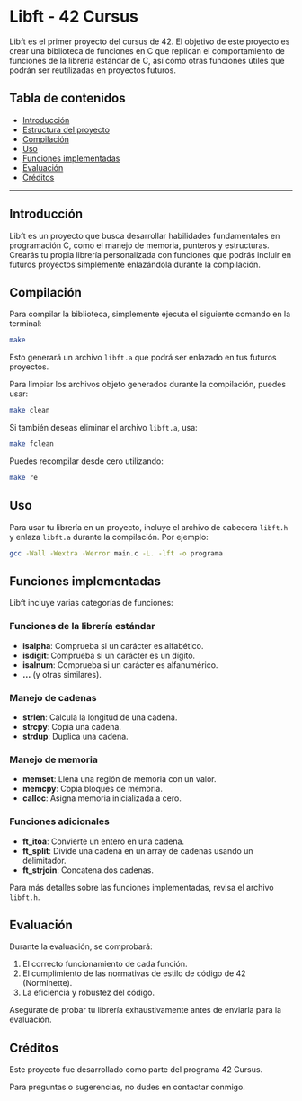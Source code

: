 # Libft - 42 Cursus

Libft es el primer proyecto del cursus de 42. El objetivo de este proyecto es crear una biblioteca de funciones en C que replican el comportamiento de funciones de la librería estándar de C, así como otras funciones útiles que podrán ser reutilizadas en proyectos futuros.

## Tabla de contenidos
- [Introducción](#introducción)
- [Estructura del proyecto](#estructura-del-proyecto)
- [Compilación](#compilación)
- [Uso](#uso)
- [Funciones implementadas](#funciones-implementadas)
- [Evaluación](#evaluación)
- [Créditos](#créditos)

---

## Introducción
Libft es un proyecto que busca desarrollar habilidades fundamentales en programación C, como el manejo de memoria, punteros y estructuras. Crearás tu propia librería personalizada con funciones que podrás incluir en futuros proyectos simplemente enlazándola durante la compilación.

## Compilación
Para compilar la biblioteca, simplemente ejecuta el siguiente comando en la terminal:

```bash
make
```
Esto generará un archivo `libft.a` que podrá ser enlazado en tus futuros proyectos.

Para limpiar los archivos objeto generados durante la compilación, puedes usar:

```bash
make clean
```

Si también deseas eliminar el archivo `libft.a`, usa:

```bash
make fclean
```

Puedes recompilar desde cero utilizando:

```bash
make re
```

## Uso
Para usar tu librería en un proyecto, incluye el archivo de cabecera `libft.h` y enlaza `libft.a` durante la compilación. Por ejemplo:

```bash
gcc -Wall -Wextra -Werror main.c -L. -lft -o programa
```

## Funciones implementadas
Libft incluye varias categorías de funciones:

### Funciones de la librería estándar
- **isalpha**: Comprueba si un carácter es alfabético.
- **isdigit**: Comprueba si un carácter es un dígito.
- **isalnum**: Comprueba si un carácter es alfanumérico.
- **...** (y otras similares).

### Manejo de cadenas
- **strlen**: Calcula la longitud de una cadena.
- **strcpy**: Copia una cadena.
- **strdup**: Duplica una cadena.

### Manejo de memoria
- **memset**: Llena una región de memoria con un valor.
- **memcpy**: Copia bloques de memoria.
- **calloc**: Asigna memoria inicializada a cero.

### Funciones adicionales
- **ft_itoa**: Convierte un entero en una cadena.
- **ft_split**: Divide una cadena en un array de cadenas usando un delimitador.
- **ft_strjoin**: Concatena dos cadenas.

Para más detalles sobre las funciones implementadas, revisa el archivo `libft.h`.

## Evaluación
Durante la evaluación, se comprobará:
1. El correcto funcionamiento de cada función.
2. El cumplimiento de las normativas de estilo de código de 42 (Norminette).
3. La eficiencia y robustez del código.

Asegúrate de probar tu librería exhaustivamente antes de enviarla para la evaluación.

## Créditos
Este proyecto fue desarrollado como parte del programa 42 Cursus.

Para preguntas o sugerencias, no dudes en contactar conmigo.
